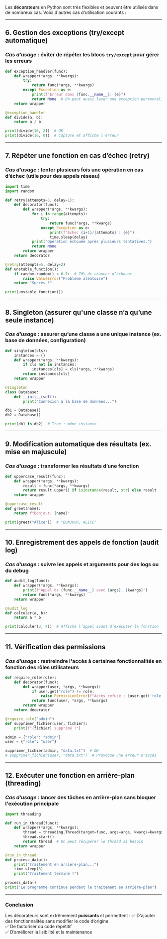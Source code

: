 Les **décorateurs** en Python sont très flexibles et peuvent être utilisés dans de nombreux cas. Voici d'autres cas d'utilisation courants :

---

## **6. Gestion des exceptions (try/except automatique)**
### *Cas d’usage* : éviter de répéter les blocs `try/except` pour gérer les erreurs

```python
def exception_handler(func):
    def wrapper(*args, **kwargs):
        try:
            return func(*args, **kwargs)
        except Exception as e:
            print(f"Erreur dans {func.__name__}: {e}")
            return None  # On peut aussi lever une exception personnalisée
    return wrapper

@exception_handler
def divide(a, b):
    return a / b

print(divide(10, 2))  # OK
print(divide(10, 0))  # Capture et affiche l'erreur
```

---

## **7. Répéter une fonction en cas d’échec (retry)**
### *Cas d’usage* : tenter plusieurs fois une opération en cas d’échec (utile pour des appels réseau)

```python
import time
import random

def retry(attempts=3, delay=1):
    def decorator(func):
        def wrapper(*args, **kwargs):
            for i in range(attempts):
                try:
                    return func(*args, **kwargs)
                except Exception as e:
                    print(f"Échec {i+1}/{attempts} : {e}")
                    time.sleep(delay)
            print("Opération échouée après plusieurs tentatives.")
            return None
        return wrapper
    return decorator

@retry(attempts=5, delay=2)
def unstable_function():
    if random.random() < 0.7:  # 70% de chances d’échouer
        raise ValueError("Problème aléatoire")
    return "Succès !"

print(unstable_function())
```

---

## **8. Singleton (assurer qu'une classe n’a qu’une seule instance)**
### *Cas d’usage* : assurer qu’une classe a une unique instance (ex. base de données, configuration)

```python
def singleton(cls):
    instances = {}
    def wrapper(*args, **kwargs):
        if cls not in instances:
            instances[cls] = cls(*args, **kwargs)
        return instances[cls]
    return wrapper

@singleton
class Database:
    def __init__(self):
        print("Connexion à la base de données...")

db1 = Database()
db2 = Database()

print(db1 is db2)  # True : même instance
```

---

## **9. Modification automatique des résultats (ex. mise en majuscule)**
### *Cas d’usage* : transformer les résultats d’une fonction

```python
def uppercase_result(func):
    def wrapper(*args, **kwargs):
        result = func(*args, **kwargs)
        return result.upper() if isinstance(result, str) else result
    return wrapper

@uppercase_result
def greet(name):
    return f"Bonjour, {name}"

print(greet("Alice"))  # "BONJOUR, ALICE"
```

---

## **10. Enregistrement des appels de fonction (audit log)**
### *Cas d’usage* : suivre les appels et arguments pour des logs ou du debug

```python
def audit_log(func):
    def wrapper(*args, **kwargs):
        print(f"Appel de {func.__name__} avec {args}, {kwargs}")
        return func(*args, **kwargs)
    return wrapper

@audit_log
def calculer(a, b):
    return a * b

print(calculer(3, 4))  # Affiche l’appel avant d’exécuter la fonction
```

---

## **11. Vérification des permissions**
### *Cas d’usage* : restreindre l'accès à certaines fonctionnalités en fonction des rôles utilisateurs

```python
def require_role(role):
    def decorator(func):
        def wrapper(user, *args, **kwargs):
            if user.get("role") != role:
                raise PermissionError(f"Accès refusé : {user.get('role')} ne peut pas exécuter {func.__name__}")
            return func(user, *args, **kwargs)
        return wrapper
    return decorator

@require_role("admin")
def supprimer_fichier(user, fichier):
    print(f"{fichier} supprimé !")

admin = {"role": "admin"}
user = {"role": "user"}

supprimer_fichier(admin, "data.txt")  # OK
# supprimer_fichier(user, "data.txt")  # Provoque une erreur d'accès
```

---

## **12. Exécuter une fonction en arrière-plan (threading)**
### *Cas d’usage* : lancer des tâches en arrière-plan sans bloquer l'exécution principale

```python
import threading

def run_in_thread(func):
    def wrapper(*args, **kwargs):
        thread = threading.Thread(target=func, args=args, kwargs=kwargs)
        thread.start()
        return thread  # On peut récupérer le thread si besoin
    return wrapper

@run_in_thread
def process_data():
    print("Traitement en arrière-plan...")
    time.sleep(3)
    print("Traitement terminé !")

process_data()
print("Le programme continue pendant le traitement en arrière-plan")
```

---

### **Conclusion**
Les décorateurs sont extrêmement **puissants** et permettent :
✅ D'ajouter des fonctionnalités sans modifier le code d’origine  
✅ De factoriser du code répétitif  
✅ D’améliorer la lisibilité et la maintenance  

